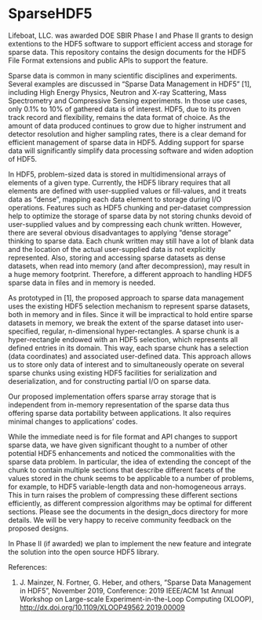# SparseHDF5

Lifeboat, LLC. was awarded DOE SBIR Phase I and Phase II grants to design extentions to the HDF5 software to support efficient access and storage for sparse data. This repository contains the design documents for the HDF5 File Format extensions and public APIs to support the feature. 

Sparse data is common in many scientific disciplines and experiments. Several examples are discussed in “Sparse Data Management in HDF5” [1], including High Energy Physics, Neutron and X-ray Scattering, Mass Spectrometry and Compressive Sensing experiments. In those use cases, only 0.1% to 10% of gathered data is of interest. HDF5, due to its proven track record and flexibility, remains the data format of choice. As the amount of data produced continues to grow due to higher instrument and detector resolution and higher sampling rates, there is a clear demand for efficient management of sparse data in HDF5. Adding support for sparse data will significantly simplify data processing software and widen adoption of HDF5. 

In HDF5, problem-sized data is stored in multidimensional arrays of elements of a given type. Currently, the HDF5 library requires that all elements are defined with user-supplied values or fill-values, and it treats data as “dense”, mapping each data element to storage during I/O operations. Features such as HDF5 chunking and per-dataset compression help to optimize the storage of sparse data by not storing chunks devoid of user-supplied values and by compressing each chunk written. However, there are several obvious disadvantages to applying “dense storage” thinking to sparse data. Each chunk written may still have a lot of blank data and the location of the actual user-supplied data is not explicitly represented.  Also, storing and accessing sparse datasets as dense datasets, when read into memory (and after decompression), may result in a huge memory footprint. Therefore, a different approach to handling HDF5 sparse data in files and in memory is needed.

As prototyped in [1], the proposed approach to sparse data management uses the existing HDF5 selection mechanism to represent sparse datasets, both in memory and in files.  Since it will be impractical to hold entire sparse datasets in memory, we break the extent of the sparse dataset into user-specified, regular, n-dimensional hyper-rectangles.  A sparse chunk is a hyper-rectangle endowed with an HDF5 selection, which represents all defined entries in its domain.  This way, each sparse chunk has a selection (data coordinates) and associated user-defined data. This approach allows us to store only data of interest and to simultaneously operate on several sparse chunks using existing HDF5 facilities for serialization and deserialization, and for constructing partial I/O on sparse data.

Our proposed implementation offers sparse array storage that is independent from in-memory representation of the sparse data thus offering sparse data portability between applications. It also requires minimal changes to applications’ codes.

While the immediate need is for file format and API changes to support sparse data, we have given significant thought to a number of other potential HDF5 enhancements and noticed the commonalities with the sparse data problem. In particular, the idea of extending the concept of the chunk to contain multiple sections that describe different facets of the values stored in the chunk seems to be applicable to a number of problems, for example, to HDF5 variable-length data and non-homogeneous arrays. This in turn raises the problem of compressing these different sections efficiently, as different compression algorithms may be optimal for different sections. Please see the documents in the design_docs directory for more details. We will be very happy to receive community feedback on the proposed designs.

In Phase II (if awarded) we plan to implement the new feature and integrate the solution into the open source HDF5 library. 

References:
1. J. Mainzer, N. Fortner, G. Heber, and others, “Sparse Data Management in HDF5”, November 2019, Conference: 2019 IEEE/ACM 1st Annual Workshop on Large-scale Experiment-in-the-Loop Computing (XLOOP), http://dx.doi.org/10.1109/XLOOP49562.2019.00009 
